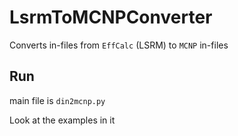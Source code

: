 # LsrmToMCNPConverter
Converts in-files from `EffCalc` (LSRM) to `MCNP` in-files

## Run

main file is `din2mcnp.py` 

Look at the examples in it